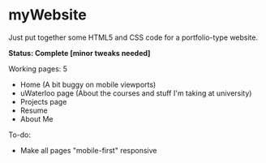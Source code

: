 myWebsite
=========

Just put together some HTML5 and CSS code for a portfolio-type website.

**Status: Complete [minor tweaks needed]**

Working pages: 5
  - Home (A bit buggy on mobile viewports)
  - uWaterloo page (About the courses and stuff I'm taking at university)
  - Projects page
  - Resume
  - About Me
  
To-do:
  - Make all pages "mobile-first" responsive
